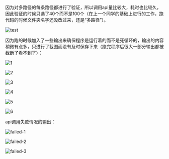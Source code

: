 因为对多路径的每条路径都进行了验证，所以调用api量比较大，耗时也比较久，因此验证的时候只选了40个而不是100个（在上一个同学的基础上进行的工作，跑代码的时候文件夹名字还没改过来，还是“多路径”）。

![test](./test.png)

因为跑的时候加入了一些输出来确保程序是运行着的而不是死循环的，输出的内容稍微有点多，只进行了截图而没有及时保存下来（跑完程序后很大一部分输出都被截断了看不到了）：

![1](./1.png)

![2](./2.png)

![3](./3.png)

![4](./4.png)

![5](./5.png)

![6](./6.png)

api调用失败情况的输出：

![failed-1](./failed-1.png)

![failed-2](./failed-2.png)

![failed-3](./failed-3.png)